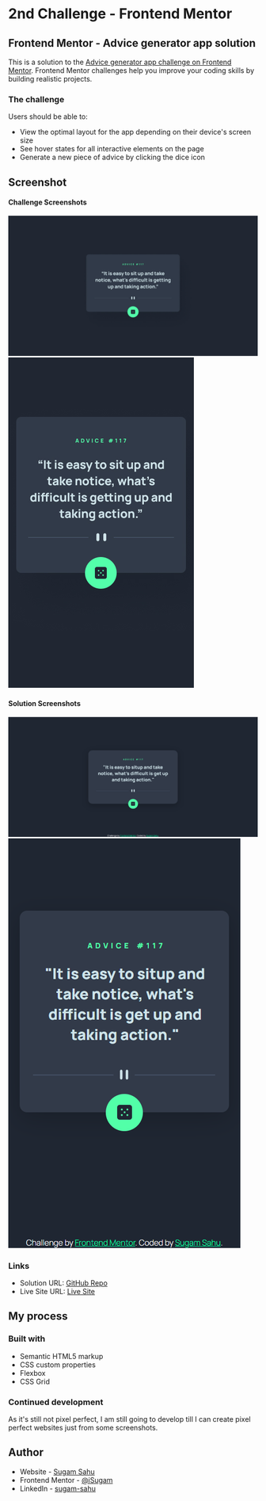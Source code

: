 # 2nd Challenge - Frontend Mentor
## Frontend Mentor - Advice generator app solution

This is a solution to the [Advice generator app challenge on Frontend Mentor](https://www.frontendmentor.io/challenges/advice-generator-app-QdUG-13db). Frontend Mentor challenges help you improve your coding skills by building realistic projects.

### The challenge

Users should be able to:

- View the optimal layout for the app depending on their device's screen size
- See hover states for all interactive elements on the page
- Generate a new piece of advice by clicking the dice icon

## Screenshot

#### Challenge Screenshots
![](design/desktop-design.jpg)
![](design/mobile-design.jpg)

#### Solution Screenshots
![](images/github-ss/solution-desktop.png)
![](images/github-ss/solution-mobile.png)

### Links

- Solution URL: [GitHub Repo](https://github.com/iSugam/frontend-mentor-advice-generator)
- Live Site URL: [Live Site](https://isugam.github.io/frontend-mentor-advice-generator/)

## My process

### Built with

- Semantic HTML5 markup
- CSS custom properties
- Flexbox
- CSS Grid

### Continued development

As it's still not pixel perfect, I am still going to develop till I can create pixel perfect websites just from some screenshots.

## Author

- Website - [Sugam Sahu](https://www.sugamsahu.com)
- Frontend Mentor - [@iSugam](https://www.frontendmentor.io/profile/iSugam)
- LinkedIn - [sugam-sahu](https://www.linkedin.com/in/sugam-sahu/)
